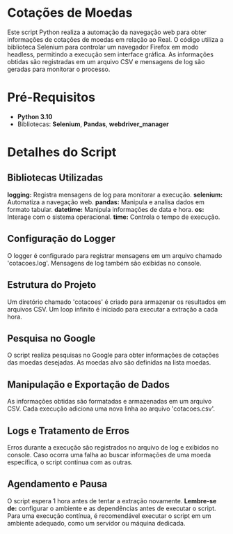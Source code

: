 # Cotações de Moedas
Este script Python realiza a automação da navegação web para obter informações de cotações de moedas em relação ao Real. O código utiliza a biblioteca Selenium para controlar um navegador Firefox em modo headless, permitindo a execução sem interface gráfica. As informações obtidas são registradas em um arquivo CSV e mensagens de log são geradas para monitorar o processo.

# Pré-Requisitos
- **Python 3.10**
- Bibliotecas: **Selenium**, **Pandas**, **webdriver_manager**

# Detalhes do Script
## Bibliotecas Utilizadas
**logging:** Registra mensagens de log para monitorar a execução.
**selenium:** Automatiza a navegação web.
**pandas:** Manipula e analisa dados em formato tabular.
**datetime:** Manipula informações de data e hora.
**os:** Interage com o sistema operacional.
**time:** Controla o tempo de execução.
## Configuração do Logger
O logger é configurado para registrar mensagens em um arquivo chamado 'cotacoes.log'.
Mensagens de log também são exibidas no console.
## Estrutura do Projeto
Um diretório chamado 'cotacoes' é criado para armazenar os resultados em arquivos CSV.
Um loop infinito é iniciado para executar a extração a cada hora.
## Pesquisa no Google
O script realiza pesquisas no Google para obter informações de cotações das moedas desejadas.
As moedas alvo são definidas na lista moedas.
## Manipulação e Exportação de Dados
As informações obtidas são formatadas e armazenadas em um arquivo CSV.
Cada execução adiciona uma nova linha ao arquivo 'cotacoes.csv'.
## Logs e Tratamento de Erros
Erros durante a execução são registrados no arquivo de log e exibidos no console.
Caso ocorra uma falha ao buscar informações de uma moeda específica, o script continua com as outras.
## Agendamento e Pausa
O script espera 1 hora antes de tentar a extração novamente.
**Lembre-se de:** configurar o ambiente e as dependências antes de executar o script. Para uma execução contínua, é recomendável executar o script em um ambiente adequado, como um servidor ou máquina dedicada.
